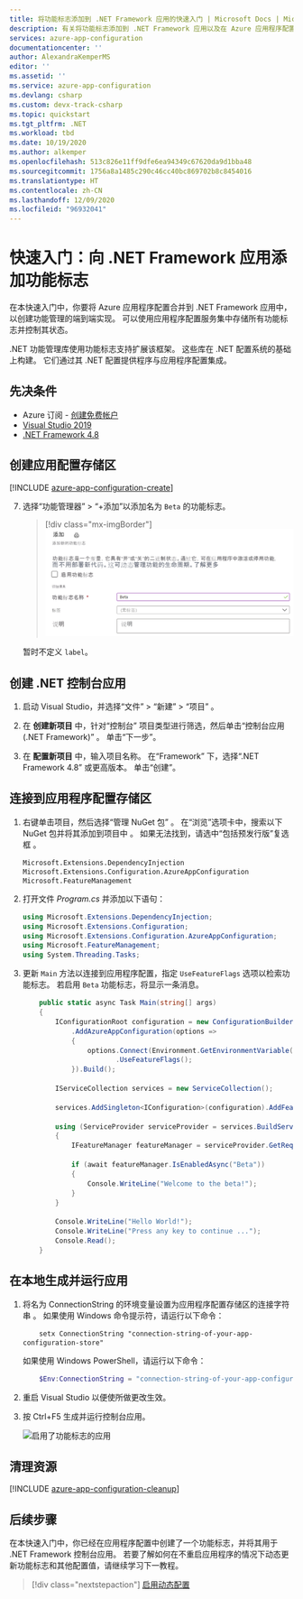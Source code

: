 ```yaml
---
title: 将功能标志添加到 .NET Framework 应用的快速入门 | Microsoft Docs | Microsoft Docs
description: 有关将功能标志添加到 .NET Framework 应用以及在 Azure 应用程序配置中管理这些标志的快速入门
services: azure-app-configuration
documentationcenter: ''
author: AlexandraKemperMS
editor: ''
ms.assetid: ''
ms.service: azure-app-configuration
ms.devlang: csharp
ms.custom: devx-track-csharp
ms.topic: quickstart
ms.tgt_pltfrm: .NET
ms.workload: tbd
ms.date: 10/19/2020
ms.author: alkemper
ms.openlocfilehash: 513c826e11ff9dfe6ea94349c67620da9d1bba48
ms.sourcegitcommit: 1756a8a1485c290c46cc40bc869702b8c8454016
ms.translationtype: HT
ms.contentlocale: zh-CN
ms.lasthandoff: 12/09/2020
ms.locfileid: "96932041"
---
```

# <a name="quickstart-add-feature-flags-to-a-net-framework-app"></a>快速入门：向 .NET Framework 应用添加功能标志

在本快速入门中，你要将 Azure 应用程序配置合并到 .NET Framework 应用中，以创建功能管理的端到端实现。 可以使用应用程序配置服务集中存储所有功能标志并控制其状态。 

.NET 功能管理库使用功能标志支持扩展该框架。 这些库在 .NET 配置系统的基础上构建。 它们通过其 .NET 配置提供程序与应用程序配置集成。

## <a name="prerequisites"></a>先决条件

- Azure 订阅 - [创建免费帐户](https://azure.microsoft.com/free/dotnet)
- [Visual Studio 2019](https://visualstudio.microsoft.com/vs)
- [.NET Framework 4.8](https://dotnet.microsoft.com/download)

## <a name="create-an-app-configuration-store"></a>创建应用配置存储区

[!INCLUDE [azure-app-configuration-create](../../includes/azure-app-configuration-create.md)]

7. 选择“功能管理器” > “+添加”以添加名为 `Beta` 的功能标志。  

    > [!div class="mx-imgBorder"]
    > ![启用名为 Beta 的功能标志](media/add-beta-feature-flag.png)

    暂时不定义 `label`。

## <a name="create-a-net-console-app"></a>创建 .NET 控制台应用

1. 启动 Visual Studio，并选择“文件” > “新建” > “项目”    。

1. 在 **创建新项目** 中，针对“控制台”  项目类型进行筛选，然后单击“控制台应用(.NET Framework)”  。 单击“下一步”。 

1. 在 **配置新项目** 中，输入项目名称。 在“Framework”  下，选择“.NET Framework 4.8”  或更高版本。 单击“创建”。 

## <a name="connect-to-an-app-configuration-store"></a>连接到应用程序配置存储区

1. 右键单击项目，然后选择“管理 NuGet 包”  。 在“浏览”选项卡中，搜索以下 NuGet 包并将其添加到项目中  。 如果无法找到，请选中“包括预发行版”复选框  。

    ```
    Microsoft.Extensions.DependencyInjection
    Microsoft.Extensions.Configuration.AzureAppConfiguration
    Microsoft.FeatureManagement
    ```

1. 打开文件 *Program.cs* 并添加以下语句：

    ```csharp
    using Microsoft.Extensions.DependencyInjection;
    using Microsoft.Extensions.Configuration;
    using Microsoft.Extensions.Configuration.AzureAppConfiguration;
    using Microsoft.FeatureManagement;
    using System.Threading.Tasks;
    ```

1. 更新 `Main` 方法以连接到应用程序配置，指定 `UseFeatureFlags` 选项以检索功能标志。 若启用 `Beta` 功能标志，将显示一条消息。

    ```csharp
        public static async Task Main(string[] args)
        {         
            IConfigurationRoot configuration = new ConfigurationBuilder()
                .AddAzureAppConfiguration(options =>
                {
                    options.Connect(Environment.GetEnvironmentVariable("ConnectionString"))
                           .UseFeatureFlags();
                }).Build();

            IServiceCollection services = new ServiceCollection();

            services.AddSingleton<IConfiguration>(configuration).AddFeatureManagement();

            using (ServiceProvider serviceProvider = services.BuildServiceProvider())
            {
                IFeatureManager featureManager = serviceProvider.GetRequiredService<IFeatureManager>();

                if (await featureManager.IsEnabledAsync("Beta"))
                {
                    Console.WriteLine("Welcome to the beta!");
                }
            }

            Console.WriteLine("Hello World!");
            Console.WriteLine("Press any key to continue ...");
            Console.Read();
        }
    ```

## <a name="build-and-run-the-app-locally"></a>在本地生成并运行应用

1. 将名为 ConnectionString 的环境变量设置为应用程序配置存储区的连接字符串  。 如果使用 Windows 命令提示符，请运行以下命令：

    ```console
        setx ConnectionString "connection-string-of-your-app-configuration-store"
    ```

    如果使用 Windows PowerShell，请运行以下命令：

    ```powershell
        $Env:ConnectionString = "connection-string-of-your-app-configuration-store"
    ```

1. 重启 Visual Studio 以便使所做更改生效。 

1. 按 Ctrl+F5 生成并运行控制台应用。

    ![启用了功能标志的应用](./media/quickstarts/dotnet-app-feature-flag.png)

## <a name="clean-up-resources"></a>清理资源

[!INCLUDE [azure-app-configuration-cleanup](../../includes/azure-app-configuration-cleanup.md)]

## <a name="next-steps"></a>后续步骤

在本快速入门中，你已经在应用程序配置中创建了一个功能标志，并将其用于 .NET Framework 控制台应用。 若要了解如何在不重启应用程序的情况下动态更新功能标志和其他配置值，请继续学习下一教程。

> [!div class="nextstepaction"]
> [启用动态配置](./enable-dynamic-configuration-dotnet.md)
